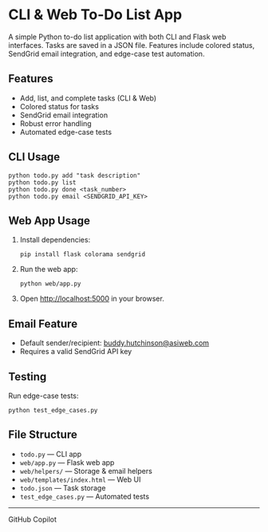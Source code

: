 # CLI & Web To-Do List App

A simple Python to-do list application with both CLI and Flask web interfaces. Tasks are saved in a JSON file. Features include colored status, SendGrid email integration, and edge-case test automation.

## Features
- Add, list, and complete tasks (CLI & Web)
- Colored status for tasks
- SendGrid email integration
- Robust error handling
- Automated edge-case tests

## CLI Usage
```
python todo.py add "task description"
python todo.py list
python todo.py done <task_number>
python todo.py email <SENDGRID_API_KEY>
```

## Web App Usage
1. Install dependencies:
   ```
   pip install flask colorama sendgrid
   ```
2. Run the web app:
   ```
   python web/app.py
   ```
3. Open [http://localhost:5000](http://localhost:5000) in your browser.

## Email Feature
- Default sender/recipient: buddy.hutchinson@asiweb.com
- Requires a valid SendGrid API key

## Testing
Run edge-case tests:
```
python test_edge_cases.py
```

## File Structure
- `todo.py` — CLI app
- `web/app.py` — Flask web app
- `web/helpers/` — Storage & email helpers
- `web/templates/index.html` — Web UI
- `todo.json` — Task storage
- `test_edge_cases.py` — Automated tests

---
GitHub Copilot
